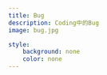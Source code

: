 ```yaml
---
title: Bug
description: Coding中的Bug
image: bug.jpg

style:
    background: none
    color: none
---
```

